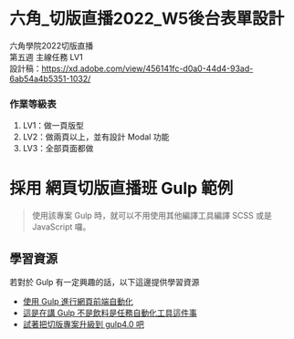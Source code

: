 # 六角_切版直播2022_W5後台表單設計
六角學院2022切版直播<br>
第五週 主線任務 LV1<br>
設計稿：https://xd.adobe.com/view/456141fc-d0a0-44d4-93ad-6ab54a4b5351-1032/ <br>

<h3><strong>作業等級表</strong></h3>
<ol><li>LV1：做一頁版型</li><li>LV2：做兩頁以上，並有設計 Modal 功能</li><li>LV3：全部頁面都做</li></ol>


# 採用 網頁切版直播班 Gulp 範例

> 使用該專案 Gulp 時，就可以不用使用其他編譯工具編譯 SCSS 或是 JavaScript 囉。

## 學習資源

若對於 Gulp 有一定興趣的話，以下這邊提供學習資源

- [使用 Gulp 進行網頁前端自動化](https://courses.hexschool.com/p/gulp)
- [這是在講 Gulp 不是飲料是任務自動化工具這件事](https://hsiangfeng.github.io/tags/%E9%80%99%E6%98%AF%E5%9C%A8%E8%AC%9B-Gulp-%E4%B8%8D%E6%98%AF%E9%A3%B2%E6%96%99%E6%98%AF%E4%BB%BB%E5%8B%99%E8%87%AA%E5%8B%95%E5%8C%96%E5%B7%A5%E5%85%B7%E9%80%99%E4%BB%B6%E4%BA%8B/page/2/)
- [試著把切版專案升級到 gulp4.0 吧](https://ithelp.ithome.com.tw/users/20104132/ironman/2921)
